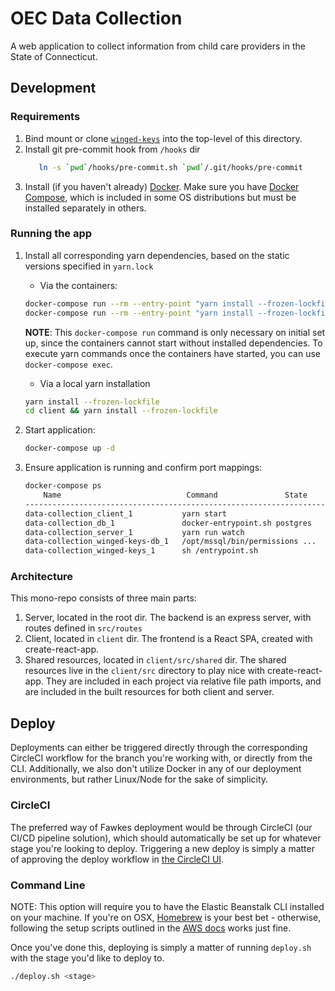 # OEC Data Collection

A web application to collect information from child care providers in the State of Connecticut.

## Development

### Requirements
1. Bind mount or clone [`winged-keys`](https://github.com/ctoec/winged-keys) into the top-level of this directory.
1. Install git pre-commit hook from `/hooks` dir
    ```sh
       ln -s `pwd`/hooks/pre-commit.sh `pwd`/.git/hooks/pre-commit
    ```
1. Install (if you haven't already) [Docker](https://hub.docker.com/search?q=&type=edition&offering=community). Make sure you have [Docker Compose](https://docs.docker.com/compose/install/), which is included in some OS distributions but must be installed separately in others.

### Running the app
1. Install all corresponding yarn dependencies, based on the static versions specified in `yarn.lock`


    - Via the containers:
    ```sh
    docker-compose run --rm --entry-point "yarn install --frozen-lockfile" client
    docker-compose run --rm --entry-point "yarn install --frozen-lockfile" server
    ```
    **NOTE**: This `docker-compose run` command is only necessary on initial set up, since the containers cannot start without installed dependencies. To execute yarn commands once the containers have started, you can use `docker-compose exec`.


    - Via a local yarn installation
    ```sh
    yarn install --frozen-lockfile
    cd client && yarn install --frozen-lockfile
    ```
1. Start application:
    ```sh
    docker-compose up -d
    ```
1. Ensure application is running and confirm port mappings:
    ```sh
    docker-compose ps
        Name                            Command               State           Ports                
    --------------------------------------------------------------------------------------------------       
    data-collection_client_1           yarn start                       Up      0.0.0.0:5000->3000/tcp       
    data-collection_db_1               docker-entrypoint.sh postgres    Up      5432/tcp   
    data-collection_server_1           yarn run watch                   Up      0.0.0.0:5001->3000/tcp       
    data-collection_winged-keys-db_1   /opt/mssql/bin/permissions ...   Up      1433/tcp                     
    data-collection_winged-keys_1      sh /entrypoint.sh                Up      0.0.0.0:5050->5050/tcp       

    ```

### Architecture
This mono-repo consists of three main parts:
1. Server, located in the root dir. The backend is an express server, with routes defined in `src/routes`
1. Client, located in `client` dir. The frontend is a React SPA, created with create-react-app.
1. Shared resources, located in `client/src/shared` dir. The shared resources live in the `client/src` directory to play nice with create-react-app. They are included in each project via relative file path imports, and are included in the built resources for both client and server.

## Deploy

Deployments can either be triggered directly through the corresponding CircleCI workflow for the branch you're working with, or directly from the CLI.  Additionally, we also don't utilize Docker in any of our deployment environments, but rather Linux/Node for the sake of simplicity.

### CircleCI
The preferred way of Fawkes deployment would be through CircleCI (our CI/CD pipeline solution), which should automatically be set up for whatever stage you're looking to deploy.  Triggering a new deploy is simply a matter of approving the deploy workflow in [the CircleCI UI](https://app.circleci.com/pipelines/github/ctoec/data-collection).

### Command Line
NOTE: This option will require you to have the Elastic Beanstalk CLI installed on your machine.  If you're on OSX, [Homebrew](https://formulae.brew.sh/formula/aws-elasticbeanstalk) is your best bet - otherwise, following the setup scripts outlined in the [AWS docs](https://docs.aws.amazon.com/elasticbeanstalk/latest/dg/eb-cli3-install.html) works just fine.

Once you've done this, deploying is simply a matter of running `deploy.sh` with the stage you'd like to deploy to.

```bash
./deploy.sh <stage>
```